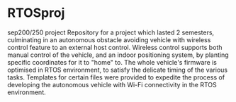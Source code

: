 # RTOSproj
sep200/250 project 
Repository for a project which lasted 2 semesters, 
culminating in an autonomous obstacle avoiding vehicle with 
wireless control feature to an external host control.
Wireless control supports both manual control of the vehicle, and an indoor positioning system, by planting specific coordinates for it to "home" to.
The whole vehicle's firmware is optimised in RTOS environment, to satisfy the delicate timing of the various tasks.
Templates for certain files were provided to expedite the process of developing the autonomous vehicle with Wi-Fi connectivity in the RTOS environment.

